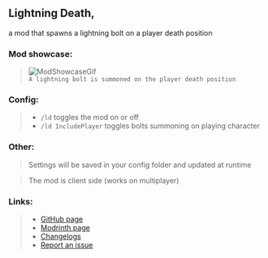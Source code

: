 ## Lightning Death,
a mod that spawns a lightning bolt on a player death position

### Mod showcase:

> ![ModShowcaseGif](https://raw.githubusercontent.com/Flavio6561/Gallery/refs/heads/main/LightningDeath/Lightning.gif)  
> `A lightning bolt is summoned on the player death position`

### Config:

> - `/ld` toggles the mod on or off
> - `/ld IncludePlayer` toggles bolts summoning on playing character

### Other:

> Settings will be saved in your config folder and updated at runtime

> The mod is client side (works on multiplayer)

### Links:

> - [GitHub page](https://github.com/Flavio6561/LightningDeath)  
> - [Modrinth page](https://modrinth.com/mod/lightningdeath)  
> - [Changelogs](https://github.com/Flavio6561/LightningDeath/wiki/Version-changelogs)  
> - [Report an issue](https://github.com/Flavio6561/LightningDeath/issues)